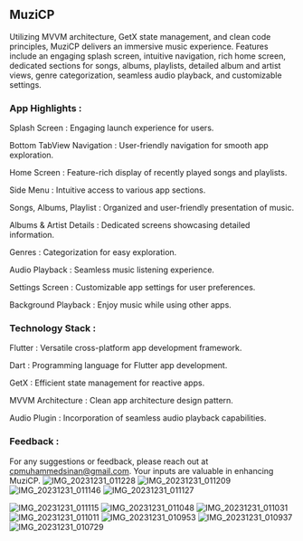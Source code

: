 ## MuziCP

Utilizing MVVM architecture, GetX state management, and clean code principles, MuziCP delivers an immersive music experience. Features include an engaging splash screen, intuitive navigation, rich home screen, dedicated sections for songs, albums, playlists, detailed album and artist views, genre categorization, seamless audio playback, and customizable settings.

### App Highlights :

Splash Screen : Engaging launch experience for users.

Bottom TabView Navigation : User-friendly navigation for smooth app exploration.

Home Screen : Feature-rich display of recently played songs and playlists.

Side Menu : Intuitive access to various app sections.

Songs, Albums, Playlist : Organized and user-friendly presentation of music.

Albums & Artist Details : Dedicated screens showcasing detailed information.

Genres : Categorization for easy exploration.

Audio Playback : Seamless music listening experience.

Settings Screen : Customizable app settings for user preferences.

Background Playback : Enjoy music while using other apps.

### Technology Stack :

Flutter : Versatile cross-platform app development framework.

Dart : Programming language for Flutter app development.

GetX : Efficient state management for reactive apps.

MVVM Architecture : Clean app architecture design pattern.

Audio Plugin : Incorporation of seamless audio playback capabilities.

### Feedback :
For any suggestions or feedback, please reach out at cpmuhammedsinan@gmail.com. Your inputs are valuable in enhancing MuziCP.
![IMG_20231231_011228](https://github.com/MUHAMMEDSINANCP/MuziCP/assets/68960205/709045fb-a938-4c14-8248-a45aa06e77f6)
![IMG_20231231_011209](https://github.com/MUHAMMEDSINANCP/MuziCP/assets/68960205/a63a1155-1cf5-46dd-99b0-7a5ac1aa1c0e)
![IMG_20231231_011146](https://github.com/MUHAMMEDSINANCP/MuziCP/assets/68960205/e53962c1-f520-413d-8c06-67b65a555f52)
![IMG_20231231_011127](https://github.com/MUHAMMEDSINANCP/MuziCP/assets/68960205/d6433643-20c2-4614-8d6b-2cb3250f8512)

![IMG_20231231_011115](https://github.com/MUHAMMEDSINANCP/MuziCP/assets/68960205/e17ba96c-627d-4cd2-ae33-3543e7a4758b)
![IMG_20231231_011048](https://github.com/MUHAMMEDSINANCP/MuziCP/assets/68960205/dd05b4db-ee09-4123-9f5b-62b9cd7d615e)
![IMG_20231231_011031](https://github.com/MUHAMMEDSINANCP/MuziCP/assets/68960205/d3acfd8d-47d2-4813-943f-36ecfbcc1b41)
![IMG_20231231_011011](https://github.com/MUHAMMEDSINANCP/MuziCP/assets/68960205/f527acff-31da-44ab-9521-0352cbc7a1f9)
![IMG_20231231_010953](https://github.com/MUHAMMEDSINANCP/MuziCP/assets/68960205/543f9ea6-d127-4bef-9e09-8a46b1fd3430)
![IMG_20231231_010937](https://github.com/MUHAMMEDSINANCP/MuziCP/assets/68960205/cea7c99b-160b-4531-94ba-d63c31f55481)
![IMG_20231231_010729](https://github.com/MUHAMMEDSINANCP/MuziCP/assets/68960205/d38b28fb-542a-4db3-b6e8-10482435c91b)



